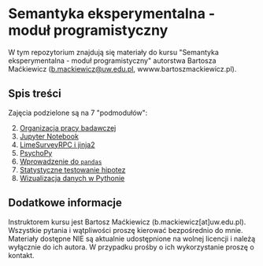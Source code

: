 # Semantyka eksperymentalna - moduł programistyczny

W tym repozytorium znajdują się materiały do kursu "Semantyka eksperymentalna - moduł programistyczny" autorstwa Bartosza Maćkiewicz (b.mackiewicz@uw.edu.pl, wwww.bartoszmackiewicz.pl).

## Spis treści
Zajęcia podzielone są na 7 "podmodułów":

02. [Organizacja pracy badawczej](01_Organizacja_pracy_badawczej/)
02. [Jupyter Notebook](02_Jupyter_Notebook/)
03. [LimeSurveyRPC i jinja2](03_LimeSurveyRPC_i_jinja2/)
04. [PsychoPy](04_PsychoPy)
05. [Wprowadzenie do `pandas`](05_Wprowadzenie_do_pandas/)
06. [Statystyczne testowanie hipotez](06_Statystyczne_testowanie_hipotez/)
07. [Wizualizacja danych w Pythonie](07_Wizualizacja_danych_w_Pythonie/)

## Dodatkowe informacje

Instruktorem kursu jest Bartosz Maćkiewicz (b.mackiewicz[at]uw.edu.pl). Wszystkie pytania i wątpliwości proszę kierować bezpośrednio do mnie. Materiały dostępne NIE są aktualnie udostępnione na wolnej licencji i należą wyłącznie do ich autora. W przypadku prośby o ich wykorzystanie proszę o kontakt.
